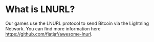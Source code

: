 # What is LNURL?
Our games use the LNURL protocol to send Bitcoin via the Lightning Network.  You can find more information here https://github.com/fiatjaf/awesome-lnurl.
